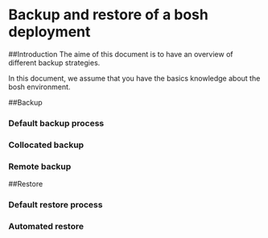 # Backup and restore of a bosh deployment
##Introduction
The aime of this document is to have an overview of different backup strategies.

In this document, we assume that you have the basics knowledge about the bosh environment.

##Backup
### Default backup process

### Collocated backup

### Remote backup



##Restore
### Default restore process

### Automated restore

